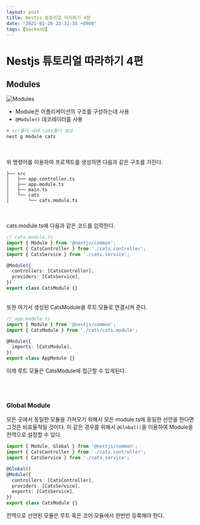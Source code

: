 ```yaml
---
layout: post
title: Nestjs 튜토리얼 따라하기 4편
date: "2021-01-26 22:31:35 +0900"
tags: [backend]
---
```


# Nestjs 튜토리얼 따라하기 4편

## Modules

![Modules](https://docs.nestjs.com/assets/Modules_1.png)

* Module은 어플리케이션의 구조를 구성하는데 사용
* ```@Module()``` 데코레이터를 사용

```bash
# scr폴더 내에 cats폴더 생성
nest g module cats
```
<br/>
<br/>
위 명령어를 이용하여 프로젝트를 생성하면 다음과 같은 구조를 가진다.

```text
├── src
│   ├── app.controller.ts
│   ├── app.module.ts
│   ├── main.ts
│   └── cats
│       └── cats.module.ts
```
<br/>
<br/>
cats.module.ts에 다음과 같은 코드를 입력한다.

```typescript
// cats.module.ts
import { Module } from '@nestjs/common';
import { CatsController } from './cats.controller';
import { CatsService } from './cats.service';

@Module({
  controllers: [CatsController],
  providers: [CatsService],
})
export class CatsModule {}
```

<br>
또한 여기서 생성된 CatsModule을 루트 모듈로 연결시켜 준다.

```typescript
// app.module.ts
import { Module } from '@nestjs/common';
import { CatsModule } from './cats/cats.module';

@Module({
  imports: [CatsModule],
})
export class AppModule {}
```
이제 루트 모듈은 CatsModule에 접근할 수 있게된다.

<br>
<br>

### Global Module

모든 곳에서 동일한 모듈을 가져오기 위해서 모든 module.ts에 동일한 선언을 한다면 그것은 비효율적일 것이다. 이 같은 경우를 위해서 ```@Global()```을 이용하여 Module을 전역으로 설정할 수 있다.

```typescript
import { Module, Global } from '@nestjs/common';
import { CatsController } from './cats.controller';
import { CatsService } from './cats.service';

@Global()
@Module({
  controllers: [CatsController],
  providers: [CatsService],
  exports: [CatsService],
})
export class CatsModule {}
```
전역으로 선언된 모듈은 루트 혹은 코어 모듈에서 한번만 등록해야 한다.